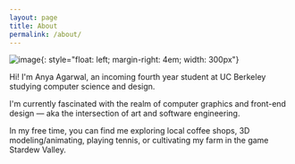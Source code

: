 ```yaml
---
layout: page
title: About
permalink: /about/
---
```



![image](../images/anya_pic.jpg){: style="float: left; margin-right: 4em; width: 300px"}

Hi! I'm Anya Agarwal, an incoming fourth year student at UC Berkeley studying computer science and design. 

I'm currently fascinated with the realm of computer graphics and front-end design — aka the intersection of art and software engineering. 

In my free time, you can find me exploring local coffee shops, 3D modeling/animating, playing tennis, or cultivating my farm in the game Stardew Valley.
